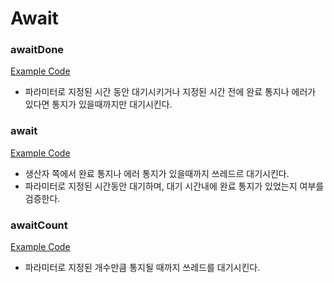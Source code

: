 
# Await

### awaitDone

[Example Code](../src/test/java/me/zeroest/rxjava/test/awaitxxx/AwaitDoneTest.java)

- 파라미터로 지정된 시간 동안 대기시키거나 지정된 시간 전에 완료 통지나 에러가 있다면 통지가 있을때까지만 대기시킨다.

### await

[Example Code](../src/test/java/me/zeroest/rxjava/test/awaitxxx/AwaitTest.java)

- 생산자 쪽에서 완료 통지나 에러 통지가 있을때까지 쓰레드르 대기시킨다.
- 파라미터로 지정된 시간동안 대기하며, 대기 시간내에 완료 통지가 있었는지 여부를 검증한다.

### awaitCount

[Example Code](../src/test/java/me/zeroest/rxjava/test/awaitxxx/AwaitCountTest.java)

- 파라미터로 지정된 개수만큼 통지될 때까지 쓰레드를 대기시킨다.

